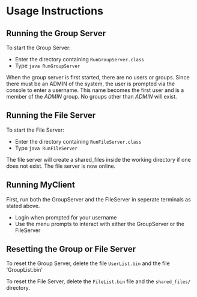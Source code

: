 # Usage Instructions

## Running the Group Server

To start the Group Server:
 - Enter the directory containing `RunGroupServer.class`
 - Type `java RunGroupServer`

When the group server is first started, there are no users or groups. Since there must be an ADMIN of the system, the user is prompted via the console to enter a username. This name becomes the first user and is a member of the *ADMIN* group.  No groups other than *ADMIN* will exist.

## Running the File Server

To start the File Server:
 - Enter the directory containing `RunFileServer.class`
 - Type `java RunFileServer`

The file server will create a shared_files inside the working directory if one does not exist. The file server is now online.

## Running MyClient
First, run both the GroupServer and the FileServer in seperate terminals as stated above.
 - Login when prompted for your username
 - Use the menu prompts to interact with either the GroupServer or the FileServer

## Resetting the Group or File Server

To reset the Group Server, delete the file `UserList.bin` and the file 'GroupList.bin'

To reset the File Server, delete the `FileList.bin` file and the `shared_files/` directory.
